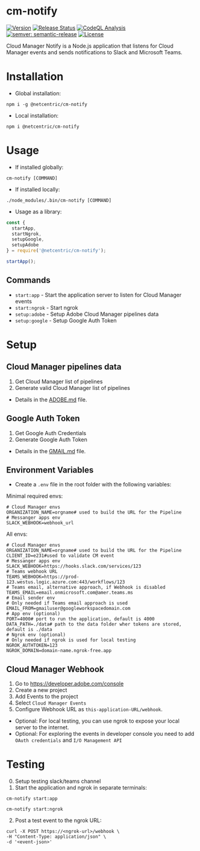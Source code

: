 # cm-notify
[![Version](https://img.shields.io/npm/v/@netcentric/cm-notify.svg)](https://npmjs.org/package/@netcentric/cm-notify)
[![Release Status](https://github.com/Netcentric/cm-notify-core/actions/workflows/release.yml/badge.svg)](https://github.com/Netcentric/cm-notify-core/actions/workflows/release.yml)
[![CodeQL Analysis](https://github.com/netcentric/cm-notify/workflows/CodeQL/badge.svg?branch=main)](https://github.com/netcentric/cm-notify/actions)
[![semver: semantic-release](https://img.shields.io/badge/semver-semantic--release-blue.svg)](https://github.com/semantic-release/semantic-release)
[![License](https://img.shields.io/badge/License-Apache%202.0-blue.svg)](https://opensource.org/licenses/Apache-2.0)

Cloud Manager Notify is a Node.js application that listens for Cloud Manager events and sends notifications to Slack and Microsoft Teams.

# Installation
- Global installation:
```
npm i -g @netcentric/cm-notify
```
- Local installation:
```
npm i @netcentric/cm-notify
```

# Usage
- If installed globally:
```
cm-notify [COMMAND]
```
- If installed locally:
```
./node_modules/.bin/cm-notify [COMMAND]
```
- Usage as a library:
```javascript
const {
  startApp,
  startNgrok,
  setupGoogle,
  setupAdobe
} = require('@netcentric/cm-notify');

startApp();
````
## Commands

- `start:app` - Start the application server to listen for Cloud Manager events
- `start:ngrok` - Start ngrok
- `setup:adobe` - Setup Adobe Cloud Manager pipelines data
- `setup:google` - Setup Google Auth Token

# Setup

## Cloud Manager pipelines data

1. Get Cloud Manager list of pipelines
2. Generate valid Cloud Manager list of pipelines
- Details in the [ADOBE.md](docs/setup/ADOBE.md) file.

## Google Auth Token

1. Get Google Auth Credentials
2. Generate Google Auth Token
- Details in the [GMAIL.md](docs/setup/GMAIL.md) file.

## Environment Variables
- Create a `.env` file in the root folder with the following variables:

Minimal required envs:
```
# Cloud Manager envs
ORGANIZATION_NAME=orgname# used to build the URL for the Pipeline
# Messanger apps env
SLACK_WEBHOOK=webhook_url
```
All envs:
```
# Cloud Manager envs
ORGANIZATION_NAME=orgname# used to build the URL for the Pipeline
CLIENT_ID=e231#used to validate CM event
# Messanger apps env
SLACK_WEBHOOK=https://hooks.slack.com/services/123
# Teams webhook URL
TEAMS_WEBHOOK=https://prod-123.westus.logic.azure.com:443/workflows/123
# Teams email, alternative approach, if Webhook is disabled
TEAMS_EMAIL=email.onmicrosoft.com@amer.teams.ms
# Email sender env
# Only needed if Teams email approach is used
EMAIL_FROM=gmailuser@googleworkspacedomain.com
# App env (optional)
PORT=4000# port to run the application, default is 4000
DATA_PATH=./data# path to the data folder wher tokens are stored, default is ./data
# Ngrok env (optional)
# Only needed if ngrok is used for local testing
NGROK_AUTHTOKEN=123
NGROK_DOMAIN=domain-name.ngrok-free.app
```

## Cloud Manager Webhook

1. Go to https://developer.adobe.com/console
2. Create a new project
3. Add Events to the project
4. Select `Cloud Manager Events`
5. Configure Webhook URL as `this-application-URL/webhook`.

- Optional: For local testing, you can use ngrok to expose your local server to the internet.
- Optional: For exploring the events in developer console you need to add `OAuth credentials` and `I/O Management API`

# Testing
0. Setup testing slack/teams channel
1. Start the application and ngrok in separate terminals:
```
cm-notify start:app
```
```
cm-notify start:ngrok
```

2. Post a test event to the ngrok URL:
```
curl -X POST https://<ngrok-url>/webhook \
-H "Content-Type: application/json" \
-d '<event-json>'
```


